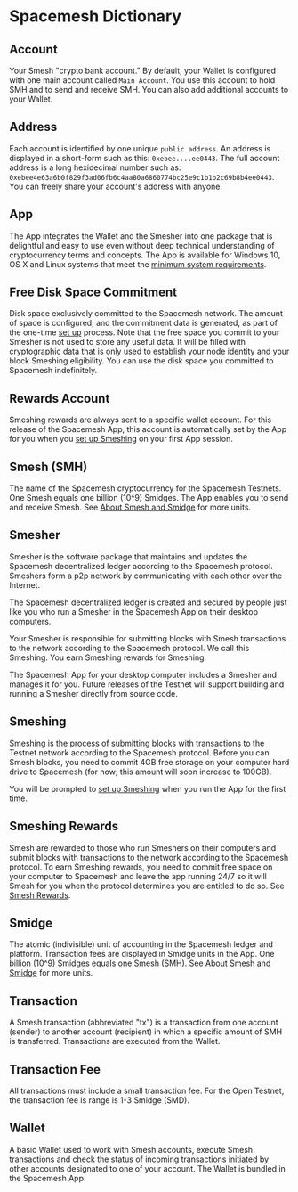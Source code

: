 # Spacemesh Dictionary

## Account
Your Smesh "crypto bank account." By default, your Wallet is configured with one main account called `Main Account`. You use this account to hold SMH and to send and receive SMH. You can also add additional accounts to your Wallet.

## Address
Each account is identified by one unique `public address`. An address is displayed in a short-form such as this: `0xebee....ee0443`. The full account address is a long hexidecimal number such as: `0xebee4e63a6b0f829f3ad06fb6c4aa80a6860774bc25e9c1b1b2c69b8b4ee0443`. You can freely share your account's address with anyone.

## App
The App integrates the Wallet and the Smesher into one package that is delightful and easy to use even without deep technical understanding of cryptocurrency terms and concepts. The App is available for Windows 10, OS X and Linux systems that meet the [minimum system requirements](requirements.md).

## Free Disk Space Commitment
Disk space exclusively committed to the Spacemesh network. The amount of space is configured, and the commitment data is generated, as part of the one-time [set up](guide/setup.md) process. Note that the free space you commit to your Smesher is not used to store any useful data. It will be filled with cryptographic data that is only used to establish your node identity and your block Smeshing eligibility. You can use the disk space you committed to Spacemesh indefinitely.

## Rewards Account
Smeshing rewards are always sent to a specific wallet account. For this release of the Spacemesh App, this account is automatically set by the App for you when you [set up Smeshing](guide/setup.md) on your first App session.

## Smesh (SMH)
The name of the Spacemesh cryptocurrency for the Spacemesh Testnets. One Smesh equals one billion (10^9) Smidges. The App enables you to send and receive Smesh. See [About Smesh and Smidge](coins.md) for more units.

## Smesher
Smesher is the software package that maintains and updates the Spacemesh decentralized ledger according to the Spacemesh protocol. Smeshers form a p2p network by communicating with each other over the Internet.

The Spacemesh decentralized ledger is created and secured by people just like you who run a Smesher in the Spacemesh App on their desktop computers.

Your Smesher is responsible for submitting blocks with Smesh transactions to the network according to the Spacemesh protocol. We call this Smeshing. You earn Smeshing rewards for Smeshing.

The Spacemesh App for your desktop computer includes a Smesher and manages it for you. Future releases of the Testnet will support building and running a Smesher directly from source code.

## Smeshing
Smeshing is the process of submitting blocks with transactions to the Testnet network according to the Spacemesh protocol. Before you can Smesh blocks, you need to commit 4GB free storage on your computer hard drive to Spacemesh (for now; this amount will soon increase to 100GB).

You will be prompted to [set up Smeshing](guide/setup.md) when you run the App for the first time.

## Smeshing Rewards
Smesh are rewarded to those who run Smeshers on their computers and submit blocks with transactions to the network according to the Spacemesh protocol. To earn Smeshing rewards, you need to commit free space on your computer to Spacemesh and leave the app running 24/7 so it will Smesh for you when the protocol determines you are entitled to do so. See [Smesh Rewards](rewards.md).

## Smidge
The atomic (indivisible) unit of accounting in the Spacemesh ledger and platform. Transaction fees are displayed in Smidge units in the App. One billion (10^9) Smidges equals one Smesh (SMH). See [About Smesh and Smidge](coins.md) for more units.

## Transaction
A Smesh transaction (abbreviated "tx") is a transaction from one account (sender) to another account (recipient) in which a specific amount of SMH is transferred. Transactions are executed from the Wallet.

## Transaction Fee
All transactions must include a small transaction fee. For the Open Testnet, the transaction fee is range is 1-3 Smidge (SMD).

## Wallet
A basic Wallet used to work with Smesh accounts, execute Smesh transactions and check the status of incoming transactions initiated by other accounts designated to one of your account. The Wallet is bundled in the Spacemesh App.
